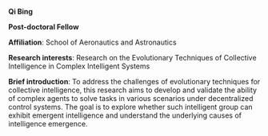 **Qi Bing**

**Post-doctoral Fellow**

**Affiliation**: School of Aeronautics and Astronautics

**Research interests**: Research on the Evolutionary Techniques of Collective Intelligence in Complex Intelligent Systems

**Brief introduction**: 
To address the challenges of evolutionary techniques for collective intelligence, this research aims to develop and validate the ability of complex agents to solve tasks in various scenarios under decentralized control systems. The goal is to explore whether such intelligent group can exhibit emergent intelligence and understand the underlying causes of intelligence emergence.
